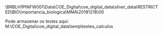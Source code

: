 \\BRBLH1PINFW001\Data\COE_Digital\coe_digital_data\silver_data\RESTRICTED\BIO\importancia_biologica\MMA\20181218\00


Pode armazenar os testes aqui: M:\COE_Digital\coe_digital_data\temp\testes_calculos